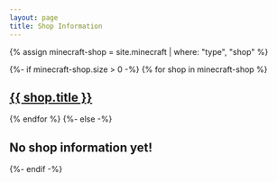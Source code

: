 ```yaml
---
layout: page
title: Shop Information
---
```

{% assign minecraft-shop = site.minecraft | where: "type", "shop" %}

{%- if minecraft-shop.size > 0 -%}
{% for shop in minecraft-shop %}
<div class="minecraft"><h2><a href="{{ shop.url }}">{{ shop.title }}</a></h2></div>
{% endfor %}
{%- else -%}
<div class="minecraft"><h2>No shop information yet!</h2></div>
{%- endif -%}